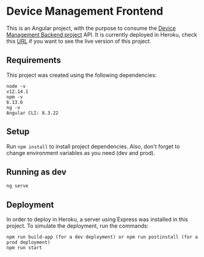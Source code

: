 # Device Management Frontend

This is an Angular project, with the purpose to consume the [Device Management Backend project](https://github.com/arttorres0/simple-device-management-backend) API.
It is currently deployed in Heroku, check this [URL](http://device-management-frontend.herokuapp.com/) if you want to see the live version of this project.

## Requirements

This project was created using the following dependencies:
```
node -v
v12.14.1
npm -v
6.13.6
ng -v
Angular CLI: 8.3.22
```

## Setup

Run `npm install` to install project dependencies. Also, don't forget to change environment variables as you need (dev and prod).

## Running as dev

```
ng serve
```

## Deployment

In order to deploy in Heroku, a server using Express was installed in this project. To simulate the deployment, run the commands:

```
npm run build-app (for a dev deployment) or npm run postinstall (for a prod deployment)
npm run start
```
